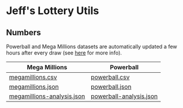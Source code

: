 # Jeff's Lottery Utils
## Numbers
Powerball and Mega Millions datasets are automatically updated a few hours after every draw (see [here](numbers/README.md) for more info).

| Mega Millions  | Powerball |
| -------------- | --------- |
| [megamillions.csv](numbers/megamillions.csv)  | [powerball.csv](numbers/powerball.csv)  |
| [megamillions.json](numbers/megamillions.json)  | [powerball.json](numbers/powerball.json)  |
| [megamillions-analysis.json](numbers/megamillions-analysis.json)  | [powerball-analysis.json](numbers/powerball-analysis.json)  |
